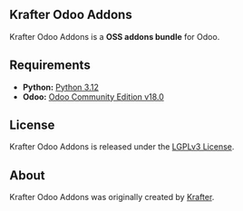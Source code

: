 Krafter Odoo Addons
-------------------

Krafter Odoo Addons is a **OSS addons bundle** for Odoo.

Requirements
------------

- **Python:** [Python 3.12][3]
- **Odoo:** [Odoo Community Edition v18.0][4]

License
-------

Krafter Odoo Addons is released under the [LGPLv3 License][1].

About
-----

Krafter Odoo Addons was originally created by [Krafter][2].

[1]: LICENSE
[2]: https://krafter.io
[3]: https://www.python.org
[4]: https://github.com/odoo/odoo

